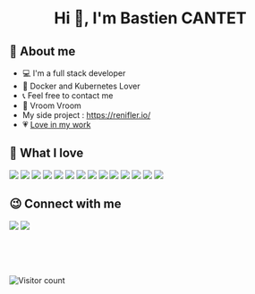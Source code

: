 <h1 align=center>Hi 👋, I'm Bastien CANTET</h1>

<!--
**TheBastos/TheBastos** is a ✨ _special_ ✨ repository because its `README.md` (this file) appears on your GitHub profile.

Here are some ideas to get you started:
https://media.giphy.com/media/gcSQ9wELeSfbbs0ET0/giphy.gif
- 🔭 I’m currently working on ...
- 🌱 I’m currently learning ...
- 👯 I’m looking to collaborate on ...
- 🤔 I’m looking for help with ...
- 💬 Ask me about ...
- 📫 How to reach me: ...
- 😄 Pronouns: ...
- ⚡ Fun fact: ...
-->
## 📖 About me
  * 💻 I'm a full stack developer
  * 🐳 Docker and Kubernetes Lover
  * 📞 Feel free to contact me
  * 🚗 Vroom Vroom
  * My side project : <a href="https://renifler.io/" rel='dofollow'>https://renifler.io/</a>
  * 💗 <a href="https://heart.bastosbob.com/">Love in my work</a>

## 💪 What I love
<a href="https://www.nextjs.org"><img src="https://img.shields.io/badge/-Next.js-black?logo=nextdotjs&style=flat-square"></a>
<a href="https://www.nextjs.org"><img src="https://img.shields.io/badge/-React-black?logo=react&style=flat-square"></a>
<a href=""><img src="https://img.shields.io/badge/-Javascript-black?logo=javascript&style=flat-square"></a>
<a href="https://www.typescriptlang.org/"><img src="https://img.shields.io/badge/-Typescript-black?logo=typescript&style=flat-square"></a>
<a href="https://kubernetes.io/"><img src="https://img.shields.io/badge/-Kubernetes-black?logo=kubernetes&style=flat-square"></a>
<a href="https://www.docker.com/"><img src="https://img.shields.io/badge/-Docker-black?logo=docker&style=flat-square&textColor="></a>
<a href="https://www.jenkins.io/"><img src="https://img.shields.io/badge/-Jenkins-black?logo=jenkins&style=flat-square"></a>
<a href="https://www.mongodb.org/"><img src="https://img.shields.io/badge/-MongoDB-black?logo=mongodb&style=flat-square"></a>
<a href="https://expressjs.com/"><img src="https://img.shields.io/badge/-Express-black?logo=express&style=flat-square"></a>
<a href="https://nestjs.com/"><img src="https://img.shields.io/badge/-Nest.Js-black?logo=nestjs&style=flat-square"></a>
<a href="https://www.rust-lang.org/"><img src="https://img.shields.io/badge/-Rust-black?logo=rust&style=flat-square"></a>
<a href=""><img src="https://img.shields.io/badge/-C-black?logo=clang&style=flat-square"></a>
<a href="https://isocpp.org/"><img src="https://img.shields.io/badge/-CPP-black?logo=clang&style=flat-square"></a>
<a href="https://www.python.org/"><img src="https://img.shields.io/badge/-Python-black?logo=python&style=flat-square"></a>



## 😉 Connect with me
  <a href="https://www.linkedin.com/in/bastien-cantet-696a07206/"><img src="https://img.shields.io/badge/-Bastien_Cantet-blue?logo=linkedin&style=flat-square"></a>
  <a href="mailto:bastiencantet@outlook.fr"><img src="https://img.shields.io/badge/-bastiencantet@outlook.fr-blue?logo=microsoftoutlook&style=flat-square"></a>

<br/>
<br/>
<br/>

![Visitor count](https://visitor-badge.laobi.icu/badge?page_id=bastiencantet.bastiencantet)
  
